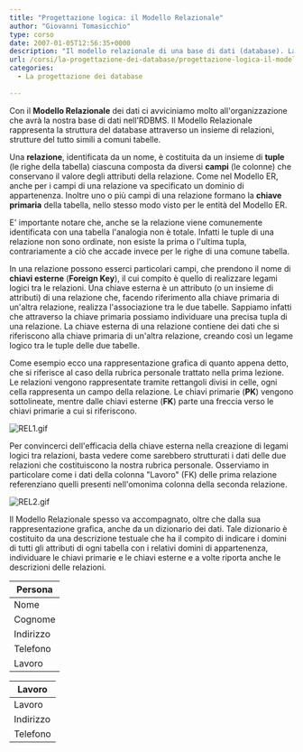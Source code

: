 ```yaml
---
title: "Progettazione logica: il Modello Relazionale"
author: "Giovanni Tomasicchio"
type: corso
date: 2007-01-05T12:56:35+0000
description: "Il modello relazionale di una base di dati (database). La progettazione logica."
url: /corsi/la-progettazione-dei-database/progettazione-logica-il-modello-relazionale/
categories:
  - La progettazione dei database
  
---
```

Con il **Modello Relazionale** dei dati ci avviciniamo molto all'organizzazione che avrà la nostra base di dati nell'RDBMS. Il Modello Relazionale rappresenta la struttura del database attraverso un insieme di relazioni, strutture del tutto simili a comuni tabelle.

Una **relazione**, identificata da un nome, è costituita da un insieme di **tuple** (le righe della tabella) ciascuna composta da diversi **campi** (le colonne) che conservano il valore degli attributi della relazione. Come nel Modello ER, anche per i campi di una relazione va specificato un dominio di appartenenza. Inoltre uno o più campi di una relazione formano la **chiave primaria** della tabella, nello stesso modo visto per le entità del Modello ER.

E' importante notare che, anche se la relazione viene comunemente identificata con una tabella l'analogia non è totale. Infatti le tuple di una relazione non sono ordinate, non esiste la prima o l'ultima tupla, contrariamente a ciò che accade invece per le righe di una comune tabella.

In una relazione possono esserci particolari campi, che prendono il nome di **chiavi esterne** (**Foreign Key**), il cui compito è quello di realizzare legami logici tra le relazioni. Una chiave esterna è un attributo (o un insieme di attributi) di una relazione che, facendo riferimento alla chiave primaria di un'altra relazione, realizza l'associazione tra le due tabelle. Sappiamo infatti che attraverso la chiave primaria possiamo individuare una precisa tupla di una relazione. La chiave esterna di una relazione contiene dei dati che si riferiscono alla chiave primaria di un'altra relazione, creando così un legame logico tra le tuple delle due tabelle.

Come esempio ecco una rappresentazione grafica di quanto appena detto, che si riferisce al caso della rubrica personale trattato nella prima lezione. Le relazioni vengono rappresentate tramite rettangoli divisi in celle, ogni cella rappresenta un campo della relazione. Le chiavi primarie (**PK**) vengono sottolineate, mentre dalle chiavi esterne (**FK**) parte una freccia verso le chiavi primarie a cui si riferiscono.

![REL1.gif](images/stories/Corsi/progettazione_database/REL1.gif)

Per convincerci dell'efficacia della chiave esterna nella creazione di legami logici tra relazioni, basta vedere come sarebbero strutturati i dati delle due relazioni che costituiscono la nostra rubrica personale. Osserviamo in particolare come i dati della colonna "Lavoro" (FK) delle prima relazione referenziano quelli presenti nell'omonima colonna della seconda relazione.

![REL2.gif](images/stories/Corsi/progettazione_database/REL2.gif)

Il Modello Relazionale spesso va accompagnato, oltre che dalla sua rappresentazione grafica, anche da un dizionario dei dati. Tale dizionario è costituito da una descrizione testuale che ha il compito di indicare i domini di tutti gli attributi di ogni tabella con i relativi domini di appartenenza, individuare le chiavi primarie e le chiavi esterne e a volte riporta anche le descrizioni delle relazioni.

 | Persona |
|---|
| Nome | String | PK |
| Cognome | String | PK |
| Indirizzo | String |  |
| Telefono | String |  |
| Lavoro | String | FK (referenzia il campo Lavoro della relazione Lavoro) |

 | Lavoro |
|---|
| Lavoro | String | PK |
| Indirizzo | String |  |
| Telefono | String |  |